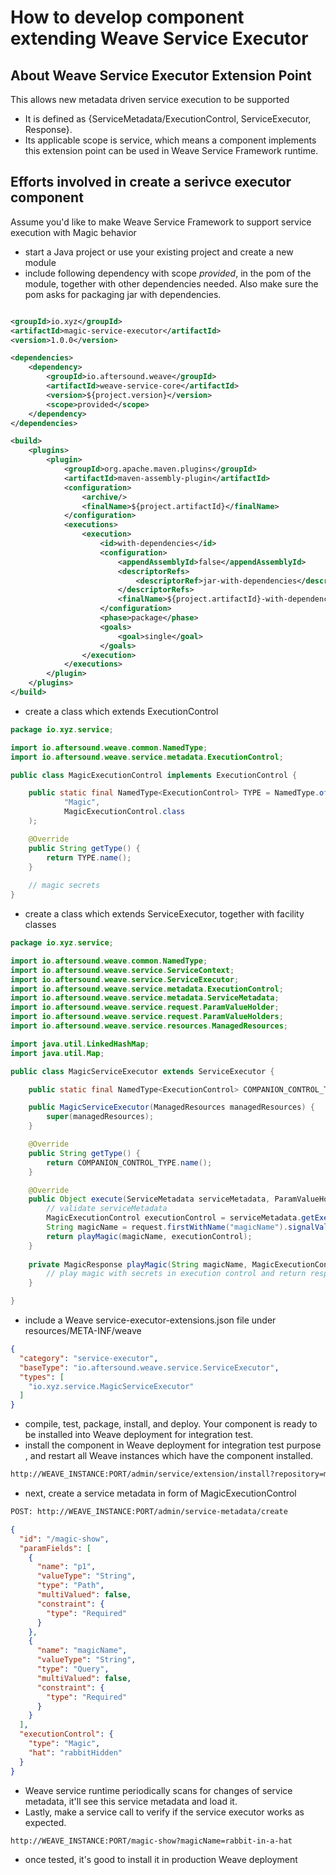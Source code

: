 # How to develop component extending Weave Service Executor

## About Weave Service Executor Extension Point

This allows new metadata driven service execution to be supported
- It is defined as {ServiceMetadata/ExecutionControl, ServiceExecutor, Response}. 
- Its applicable scope is service, which means a component implements this extension point can be used in Weave Service 
Framework runtime.

## Efforts involved in create a serivce executor component

Assume you'd like to make Weave Service Framework to support service execution with Magic behavior

- start a Java project or use your existing project and create a new module
- include following dependency with scope *provided*, in the pom of the module, together with other dependencies needed.
Also make sure the pom asks for packaging jar with dependencies.
```xml

<groupId>io.xyz</groupId>
<artifactId>magic-service-executor</artifactId>
<version>1.0.0</version>

<dependencies>
    <dependency>
        <groupId>io.aftersound.weave</groupId>
        <artifactId>weave-service-core</artifactId>
        <version>${project.version}</version>
        <scope>provided</scope>
    </dependency>
</dependencies>

<build>
    <plugins>
        <plugin>
            <groupId>org.apache.maven.plugins</groupId>
            <artifactId>maven-assembly-plugin</artifactId>
            <configuration>
                <archive/>
                <finalName>${project.artifactId}</finalName>
            </configuration>
            <executions>
                <execution>
                    <id>with-dependencies</id>
                    <configuration>
                        <appendAssemblyId>false</appendAssemblyId>
                        <descriptorRefs>
                            <descriptorRef>jar-with-dependencies</descriptorRef>
                        </descriptorRefs>
                        <finalName>${project.artifactId}-with-dependencies-${project.version}</finalName>
                    </configuration>
                    <phase>package</phase>
                    <goals>
                        <goal>single</goal>
                    </goals>
                </execution>
            </executions>
        </plugin>
    </plugins>
</build>
```
- create a class which extends ExecutionControl
```java
package io.xyz.service;

import io.aftersound.weave.common.NamedType;
import io.aftersound.weave.service.metadata.ExecutionControl;

public class MagicExecutionControl implements ExecutionControl {

    public static final NamedType<ExecutionControl> TYPE = NamedType.of(
            "Magic",
            MagicExecutionControl.class
    );

    @Override
    public String getType() {
        return TYPE.name();
    }
    
    // magic secrets
}
```
- create a class which extends ServiceExecutor, together with facility classes
```java
package io.xyz.service;

import io.aftersound.weave.common.NamedType;
import io.aftersound.weave.service.ServiceContext;
import io.aftersound.weave.service.ServiceExecutor;
import io.aftersound.weave.service.metadata.ExecutionControl;
import io.aftersound.weave.service.metadata.ServiceMetadata;
import io.aftersound.weave.service.request.ParamValueHolder;
import io.aftersound.weave.service.request.ParamValueHolders;
import io.aftersound.weave.service.resources.ManagedResources;

import java.util.LinkedHashMap;
import java.util.Map;

public class MagicServiceExecutor extends ServiceExecutor {

    public static final NamedType<ExecutionControl> COMPANION_CONTROL_TYPE = MagicExecutionControl.TYPE;

    public MagicServiceExecutor(ManagedResources managedResources) {
        super(managedResources);
    }

    @Override
    public String getType() {
        return COMPANION_CONTROL_TYPE.name();
    }

    @Override
    public Object execute(ServiceMetadata serviceMetadata, ParamValueHolders request, ServiceContext context) {
        // validate serviceMetadata
        MagicExecutionControl executionControl = serviceMetadata.getExecutionControl();
        String magicName = request.firstWithName("magicName").signalValue(String.class);
        return playMagic(magicName, executionControl);
    }
    
    private MagicResponse playMagic(String magicName, MagicExecutionControl executionControl) {
        // play magic with secrets in execution control and return response
    }

}
```
- include a Weave service-executor-extensions.json file under resources/META-INF/weave
```json
{
  "category": "service-executor",
  "baseType": "io.aftersound.weave.service.ServiceExecutor",
  "types": [
    "io.xyz.service.MagicServiceExecutor"
  ]
}
```
- compile, test, package, install, and deploy. Your component is ready to be installed into Weave deployment for 
integration test.
- install the component in Weave deployment for integration test purpose , and restart all Weave instances which have 
the component installed.
```html
http://WEAVE_INSTANCE:PORT/admin/service/extension/install?repository=maven://MAVEN_REPOSITORY_URL&groupId=io.xyz&artifactId=magic-service-executor&version=1.0.0
```
- next, create a service metadata in form of MagicExecutionControl
```html
POST: http://WEAVE_INSTANCE:PORT/admin/service-metadata/create  
```
```json
{
  "id": "/magic-show",
  "paramFields": [
    {
      "name": "p1",
      "valueType": "String",
      "type": "Path",
      "multiValued": false,
      "constraint": {
        "type": "Required"
      }
    },
    {
      "name": "magicName",
      "valueType": "String",
      "type": "Query",
      "multiValued": false,
      "constraint": {
        "type": "Required"
      }
    }
  ],
  "executionControl": {
    "type": "Magic",
    "hat": "rabbitHidden"
  }
}
```
- Weave service runtime periodically scans for changes of service metadata, it'll see this service metadata and load it.
- Lastly, make a service call to verify if the service executor works as expected.
```html
http://WEAVE_INSTANCE:PORT/magic-show?magicName=rabbit-in-a-hat
```
- once tested, it's good to install it in production Weave deployment